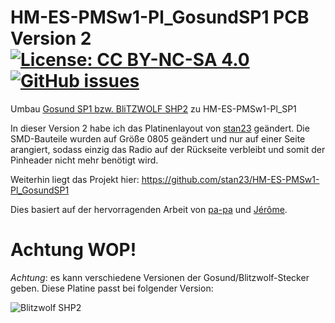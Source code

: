 # HM-ES-PMSw1-Pl_GosundSP1 PCB Version 2    [![License: CC BY-NC-SA 4.0](https://img.shields.io/badge/License-CC%20BY--NC--SA%204.0-lightgrey.svg)](https://creativecommons.org/licenses/by-nc-sa/4.0/)     [![GitHub issues](https://img.shields.io/github/issues/stan23/HM-ES-PMSw1-Pl_GosundSP1.svg)](https://github.com/stan23/HM-ES-PMSw1-Pl_GosundSP1/issues)

Umbau [Gosund SP1 bzw. BliTZWOLF SHP2](https://www.blitzwolf.com/Wifi-Smart-Socket-EU-p-244.html) zu HM-ES-PMSw1-Pl_SP1

In dieser Version 2 habe ich das Platinenlayout von [stan23](https://github.com/stan23) geändert.
Die SMD-Bauteile wurden auf Größe 0805 geändert und nur auf einer Seite arangiert, sodass einzig das Radio auf der Rückseite verbleibt und somit der Pinheader nicht mehr benötigt wird.

Weiterhin liegt das Projekt hier: https://github.com/stan23/HM-ES-PMSw1-Pl_GosundSP1

Dies basiert auf der hervorragenden Arbeit von [pa-pa](https://github.com/pa-pa/AskSinPP) und [Jérôme](https://github.com/jp112sdl/Beispiel_AskSinPP).

# Achtung WOP!

*Achtung*: es kann verschiedene Versionen der Gosund/Blitzwolf-Stecker geben. Diese Platine passt bei folgender Version:

![Blitzwolf SHP2](https://github.com/stan23/HM-ES-PMSw1-Pl_GosundSP1/blob/master/Bilder/Blitzwolf_SHP2.jpg)



